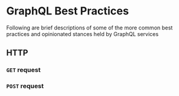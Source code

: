 # GraphQL Best Practices
Following are brief descriptions of some of the more common best practices and opinionated stances held by GraphQL services
## HTTP
### `GET` request
### `POST` request



